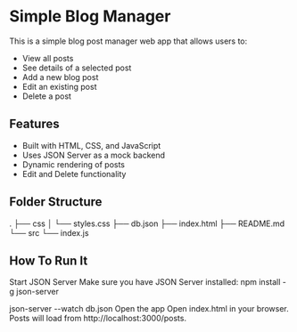 # Simple Blog Manager

This is a simple blog post manager web app that allows users to:
- View all posts
- See details of a selected post
- Add a new blog post
- Edit an existing post
- Delete a post

## Features

- Built with HTML, CSS, and JavaScript
- Uses JSON Server as a mock backend
- Dynamic rendering of posts
- Edit and Delete functionality

##  Folder Structure

.
├── css
│   └── styles.css
├── db.json
├── index.html
├── README.md
└── src
    └── index.js

## How To Run It
Start JSON Server
Make sure you have JSON Server installed:
npm install -g json-server

json-server --watch db.json
Open the app
Open index.html in your browser. Posts will load from http://localhost:3000/posts.


